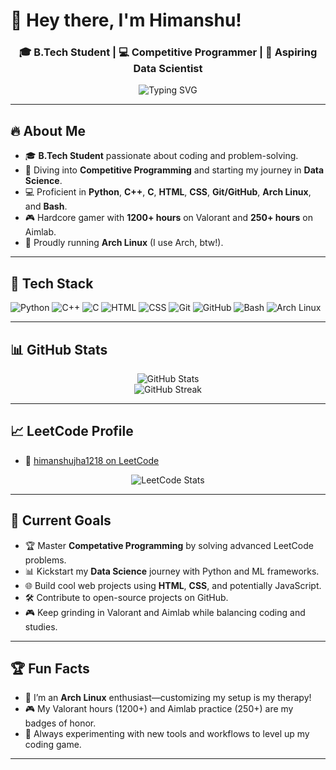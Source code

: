 # 👋 Hey there, I'm Himanshu!  

<h3 align="center">🎓 B.Tech Student | 💻 Competitive Programmer | 🌱 Aspiring Data Scientist</h3>

<p align="center">
  <img src="https://readme-typing-svg.demolab.com?font=Fira+Code&size=22&pause=1000&center=true&vCenter=true&width=435&lines=Competitive+Programming+Enthusiast+%F0%9F%8E%AF;Python+%7C+C%2B%2B+%7C+Web+Dev;Anime+%26+Manga+Lover+%F0%9F%93%9A;Arch+Linux+User+%F0%9F%90%A7" alt="Typing SVG" />
</p>

---

## 🔥 About Me

- 🎓 **B.Tech Student** passionate about coding and problem-solving.  
- 🧠 Diving into **Competitive Programming** and starting my journey in **Data Science**.  
- 💻 Proficient in **Python**, **C++**, **C**, **HTML**, **CSS**, **Git/GitHub**, **Arch Linux**, and **Bash**.  
- 🎮 Hardcore gamer with **1200+ hours** on Valorant and **250+ hours** on Aimlab.  
- 🐧 Proudly running **Arch Linux** (I use Arch, btw!).  

---

## 🧰 Tech Stack

![Python](https://img.shields.io/badge/-Python-3776AB?style=for-the-badge&logo=python&logoColor=white)
![C++](https://img.shields.io/badge/-C++-00599C?style=for-the-badge&logo=cplusplus&logoColor=white)
![C](https://img.shields.io/badge/-C-00599C?style=for-the-badge&logo=c&logoColor=white)
![HTML](https://img.shields.io/badge/-HTML-E34F26?style=for-the-badge&logo=html5&logoColor=white)
![CSS](https://img.shields.io/badge/-CSS-1572B6?style=for-the-badge&logo=css3)
![Git](https://img.shields.io/badge/-Git-F05032?style=for-the-badge&logo=git&logoColor=white)
![GitHub](https://img.shields.io/badge/-GitHub-181717?style=for-the-badge&logo=github)
![Bash](https://img.shields.io/badge/-Bash-4EAA25?style=for-the-badge&logo=gnu-bash&logoColor=white)
![Arch Linux](https://img.shields.io/badge/-Arch%20Linux-1793D1?style=for-the-badge&logo=arch-linux&logoColor=white)

---

## 📊 GitHub Stats

<p align="center">
  <img src="https://github-readme-stats.vercel.app/api?username=Himanshu121865&show_icons=true&theme=radical" alt="GitHub Stats" />
  <br />
  <img src="https://github-readme-streak-stats.herokuapp.com/?user=Himanshu121865&theme=radical" alt="GitHub Streak" />
</p>

---

## 📈 LeetCode Profile

- 🔗 [himanshujha1218 on LeetCode](https://leetcode.com/u/himanshujha1218/)

<p align="center">
  <img src="https://leetcard.jacoblin.cool/himanshujha1218?theme=dark&font=Fira+Code&ext=heatmap" alt="LeetCode Stats" />
</p>

---

## 🎯 Current Goals

- 🏆 Master **Competative Programming** by solving advanced LeetCode problems.  
- 📊 Kickstart my **Data Science** journey with Python and ML frameworks.  
- 🌐 Build cool web projects using **HTML**, **CSS**, and potentially JavaScript.  
- 🛠️ Contribute to open-source projects on GitHub.  
- 🎮 Keep grinding in Valorant and Aimlab while balancing coding and studies.  

---

## 🏆 Fun Facts

- 🐧 I’m an **Arch Linux** enthusiast—customizing my setup is my therapy!   
- 🎮 My Valorant hours (1200+) and Aimlab practice (250+) are my badges of honor.  
- 💾 Always experimenting with new tools and workflows to level up my coding game.  

---


